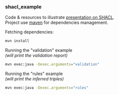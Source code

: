 ### shacl_example

Code & resources to illustrate [presentation on SHACL](https://mthh.github.io/shacl_intro_20200117/).  
Project use [maven](https://mvnrepository.com/) for dependencies management.

Fetching dependencies:

```bash
mvn install
```


Running the "validation" example  
*(will print the validation report)*

```bash
mvn exec:java -Dexec.arguments="validation"
```


Running the "rules" example  
*(will print the inferred triples)*

```bash
mvn exec:java -Dexec.arguments="rules"
```
